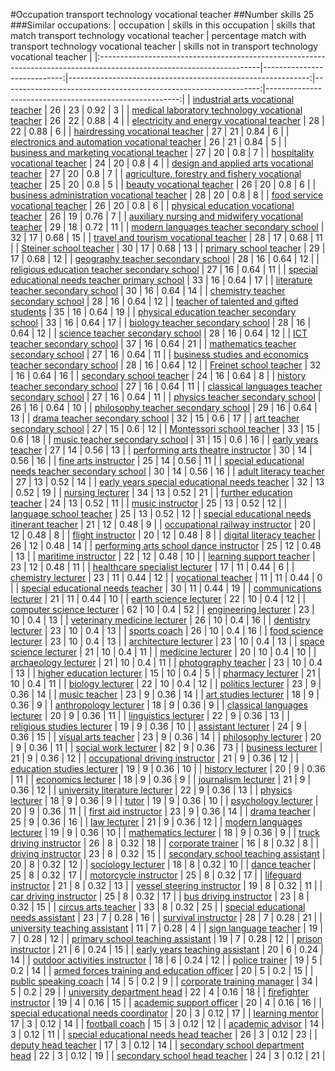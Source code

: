 #Occupation transport technology vocational teacher
##Number skills 25
###Similar occupations:
| occupation                                                                                                            |   skills in this occupation |   skills that match transport technology vocational teacher |   percentage match with transport technology vocational teacher |   skills not in transport technology vocational teacher |
|:----------------------------------------------------------------------------------------------------------------------|----------------------------:|------------------------------------------------------------:|----------------------------------------------------------------:|--------------------------------------------------------:|
| [industrial arts vocational teacher](industrial_arts_vocational_teacher.md)                                           |                          26 |                                                          23 |                                                            0.92 |                                                       3 |
| [medical laboratory technology vocational teacher](medical_laboratory_technology_vocational_teacher.md)               |                          26 |                                                          22 |                                                            0.88 |                                                       4 |
| [electricity and energy vocational teacher](electricity_and_energy_vocational_teacher.md)                             |                          28 |                                                          22 |                                                            0.88 |                                                       6 |
| [hairdressing vocational teacher](hairdressing_vocational_teacher.md)                                                 |                          27 |                                                          21 |                                                            0.84 |                                                       6 |
| [electronics and automation vocational teacher](electronics_and_automation_vocational_teacher.md)                     |                          26 |                                                          21 |                                                            0.84 |                                                       5 |
| [business and marketing vocational teacher](business_and_marketing_vocational_teacher.md)                             |                          27 |                                                          20 |                                                            0.8  |                                                       7 |
| [hospitality vocational teacher](hospitality_vocational_teacher.md)                                                   |                          24 |                                                          20 |                                                            0.8  |                                                       4 |
| [design and applied arts vocational teacher](design_and_applied_arts_vocational_teacher.md)                           |                          27 |                                                          20 |                                                            0.8  |                                                       7 |
| [agriculture, forestry and fishery vocational teacher](agriculture,_forestry_and_fishery_vocational_teacher.md)       |                          25 |                                                          20 |                                                            0.8  |                                                       5 |
| [beauty vocational teacher](beauty_vocational_teacher.md)                                                             |                          26 |                                                          20 |                                                            0.8  |                                                       6 |
| [business administration vocational teacher](business_administration_vocational_teacher.md)                           |                          28 |                                                          20 |                                                            0.8  |                                                       8 |
| [food service vocational teacher](food_service_vocational_teacher.md)                                                 |                          26 |                                                          20 |                                                            0.8  |                                                       6 |
| [physical education vocational teacher](physical_education_vocational_teacher.md)                                     |                          26 |                                                          19 |                                                            0.76 |                                                       7 |
| [auxiliary nursing and midwifery vocational teacher](auxiliary_nursing_and_midwifery_vocational_teacher.md)           |                          29 |                                                          18 |                                                            0.72 |                                                      11 |
| [modern languages teacher secondary school](modern_languages_teacher_secondary_school.md)                             |                          32 |                                                          17 |                                                            0.68 |                                                      15 |
| [travel and tourism vocational teacher](travel_and_tourism_vocational_teacher.md)                                     |                          28 |                                                          17 |                                                            0.68 |                                                      11 |
| [Steiner school teacher](Steiner_school_teacher.md)                                                                   |                          30 |                                                          17 |                                                            0.68 |                                                      13 |
| [primary school teacher](primary_school_teacher.md)                                                                   |                          29 |                                                          17 |                                                            0.68 |                                                      12 |
| [geography teacher secondary school](geography_teacher_secondary_school.md)                                           |                          28 |                                                          16 |                                                            0.64 |                                                      12 |
| [religious education teacher secondary school](religious_education_teacher_secondary_school.md)                       |                          27 |                                                          16 |                                                            0.64 |                                                      11 |
| [special educational needs teacher primary school](special_educational_needs_teacher_primary_school.md)               |                          33 |                                                          16 |                                                            0.64 |                                                      17 |
| [literature teacher secondary school](literature_teacher_secondary_school.md)                                         |                          30 |                                                          16 |                                                            0.64 |                                                      14 |
| [chemistry teacher secondary school](chemistry_teacher_secondary_school.md)                                           |                          28 |                                                          16 |                                                            0.64 |                                                      12 |
| [teacher of talented and gifted students](teacher_of_talented_and_gifted_students.md)                                 |                          35 |                                                          16 |                                                            0.64 |                                                      19 |
| [physical education teacher secondary school](physical_education_teacher_secondary_school.md)                         |                          33 |                                                          16 |                                                            0.64 |                                                      17 |
| [biology teacher secondary school](biology_teacher_secondary_school.md)                                               |                          28 |                                                          16 |                                                            0.64 |                                                      12 |
| [science teacher secondary school](science_teacher_secondary_school.md)                                               |                          28 |                                                          16 |                                                            0.64 |                                                      12 |
| [ICT teacher secondary school](ICT_teacher_secondary_school.md)                                                       |                          37 |                                                          16 |                                                            0.64 |                                                      21 |
| [mathematics teacher secondary school](mathematics_teacher_secondary_school.md)                                       |                          27 |                                                          16 |                                                            0.64 |                                                      11 |
| [business studies and economics teacher secondary school](business_studies_and_economics_teacher_secondary_school.md) |                          28 |                                                          16 |                                                            0.64 |                                                      12 |
| [Freinet school teacher](Freinet_school_teacher.md)                                                                   |                          32 |                                                          16 |                                                            0.64 |                                                      16 |
| [secondary school teacher](secondary_school_teacher.md)                                                               |                          24 |                                                          16 |                                                            0.64 |                                                       8 |
| [history teacher secondary school](history_teacher_secondary_school.md)                                               |                          27 |                                                          16 |                                                            0.64 |                                                      11 |
| [classical languages teacher secondary school](classical_languages_teacher_secondary_school.md)                       |                          27 |                                                          16 |                                                            0.64 |                                                      11 |
| [physics teacher secondary school](physics_teacher_secondary_school.md)                                               |                          26 |                                                          16 |                                                            0.64 |                                                      10 |
| [philosophy teacher secondary school](philosophy_teacher_secondary_school.md)                                         |                          29 |                                                          16 |                                                            0.64 |                                                      13 |
| [drama teacher secondary school](drama_teacher_secondary_school.md)                                                   |                          32 |                                                          15 |                                                            0.6  |                                                      17 |
| [art teacher secondary school](art_teacher_secondary_school.md)                                                       |                          27 |                                                          15 |                                                            0.6  |                                                      12 |
| [Montessori school teacher](Montessori_school_teacher.md)                                                             |                          33 |                                                          15 |                                                            0.6  |                                                      18 |
| [music teacher secondary school](music_teacher_secondary_school.md)                                                   |                          31 |                                                          15 |                                                            0.6  |                                                      16 |
| [early years teacher](early_years_teacher.md)                                                                         |                          27 |                                                          14 |                                                            0.56 |                                                      13 |
| [performing arts theatre instructor](performing_arts_theatre_instructor.md)                                           |                          30 |                                                          14 |                                                            0.56 |                                                      16 |
| [fine arts instructor](fine_arts_instructor.md)                                                                       |                          25 |                                                          14 |                                                            0.56 |                                                      11 |
| [special educational needs teacher secondary school](special_educational_needs_teacher_secondary_school.md)           |                          30 |                                                          14 |                                                            0.56 |                                                      16 |
| [adult literacy teacher](adult_literacy_teacher.md)                                                                   |                          27 |                                                          13 |                                                            0.52 |                                                      14 |
| [early years special educational needs teacher](early_years_special_educational_needs_teacher.md)                     |                          32 |                                                          13 |                                                            0.52 |                                                      19 |
| [nursing lecturer](nursing_lecturer.md)                                                                               |                          34 |                                                          13 |                                                            0.52 |                                                      21 |
| [further education teacher](further_education_teacher.md)                                                             |                          24 |                                                          13 |                                                            0.52 |                                                      11 |
| [music instructor](music_instructor.md)                                                                               |                          25 |                                                          13 |                                                            0.52 |                                                      12 |
| [language school teacher](language_school_teacher.md)                                                                 |                          25 |                                                          13 |                                                            0.52 |                                                      12 |
| [special educational needs itinerant teacher](special_educational_needs_itinerant_teacher.md)                         |                          21 |                                                          12 |                                                            0.48 |                                                       9 |
| [occupational railway instructor](occupational_railway_instructor.md)                                                 |                          20 |                                                          12 |                                                            0.48 |                                                       8 |
| [flight instructor](flight_instructor.md)                                                                             |                          20 |                                                          12 |                                                            0.48 |                                                       8 |
| [digital literacy teacher](digital_literacy_teacher.md)                                                               |                          26 |                                                          12 |                                                            0.48 |                                                      14 |
| [performing arts school dance instructor](performing_arts_school_dance_instructor.md)                                 |                          25 |                                                          12 |                                                            0.48 |                                                      13 |
| [maritime instructor](maritime_instructor.md)                                                                         |                          22 |                                                          12 |                                                            0.48 |                                                      10 |
| [learning support teacher](learning_support_teacher.md)                                                               |                          23 |                                                          12 |                                                            0.48 |                                                      11 |
| [healthcare specialist lecturer](healthcare_specialist_lecturer.md)                                                   |                          17 |                                                          11 |                                                            0.44 |                                                       6 |
| [chemistry lecturer](chemistry_lecturer.md)                                                                           |                          23 |                                                          11 |                                                            0.44 |                                                      12 |
| [vocational teacher](vocational_teacher.md)                                                                           |                          11 |                                                          11 |                                                            0.44 |                                                       0 |
| [special educational needs teacher](special_educational_needs_teacher.md)                                             |                          30 |                                                          11 |                                                            0.44 |                                                      19 |
| [communications lecturer](communications_lecturer.md)                                                                 |                          21 |                                                          11 |                                                            0.44 |                                                      10 |
| [earth science lecturer](earth_science_lecturer.md)                                                                   |                          22 |                                                          10 |                                                            0.4  |                                                      12 |
| [computer science lecturer](computer_science_lecturer.md)                                                             |                          62 |                                                          10 |                                                            0.4  |                                                      52 |
| [engineering lecturer](engineering_lecturer.md)                                                                       |                          23 |                                                          10 |                                                            0.4  |                                                      13 |
| [veterinary medicine lecturer](veterinary_medicine_lecturer.md)                                                       |                          26 |                                                          10 |                                                            0.4  |                                                      16 |
| [dentistry lecturer](dentistry_lecturer.md)                                                                           |                          23 |                                                          10 |                                                            0.4  |                                                      13 |
| [sports coach](sports_coach.md)                                                                                       |                          26 |                                                          10 |                                                            0.4  |                                                      16 |
| [food science lecturer](food_science_lecturer.md)                                                                     |                          23 |                                                          10 |                                                            0.4  |                                                      13 |
| [architecture lecturer](architecture_lecturer.md)                                                                     |                          23 |                                                          10 |                                                            0.4  |                                                      13 |
| [space science lecturer](space_science_lecturer.md)                                                                   |                          21 |                                                          10 |                                                            0.4  |                                                      11 |
| [medicine lecturer](medicine_lecturer.md)                                                                             |                          20 |                                                          10 |                                                            0.4  |                                                      10 |
| [archaeology lecturer](archaeology_lecturer.md)                                                                       |                          21 |                                                          10 |                                                            0.4  |                                                      11 |
| [photography teacher](photography_teacher.md)                                                                         |                          23 |                                                          10 |                                                            0.4  |                                                      13 |
| [higher education lecturer](higher_education_lecturer.md)                                                             |                          15 |                                                          10 |                                                            0.4  |                                                       5 |
| [pharmacy lecturer](pharmacy_lecturer.md)                                                                             |                          21 |                                                          10 |                                                            0.4  |                                                      11 |
| [biology lecturer](biology_lecturer.md)                                                                               |                          22 |                                                          10 |                                                            0.4  |                                                      12 |
| [politics lecturer](politics_lecturer.md)                                                                             |                          23 |                                                           9 |                                                            0.36 |                                                      14 |
| [music teacher](music_teacher.md)                                                                                     |                          23 |                                                           9 |                                                            0.36 |                                                      14 |
| [art studies lecturer](art_studies_lecturer.md)                                                                       |                          18 |                                                           9 |                                                            0.36 |                                                       9 |
| [anthropology lecturer](anthropology_lecturer.md)                                                                     |                          18 |                                                           9 |                                                            0.36 |                                                       9 |
| [classical languages lecturer](classical_languages_lecturer.md)                                                       |                          20 |                                                           9 |                                                            0.36 |                                                      11 |
| [linguistics lecturer](linguistics_lecturer.md)                                                                       |                          22 |                                                           9 |                                                            0.36 |                                                      13 |
| [religious studies lecturer](religious_studies_lecturer.md)                                                           |                          19 |                                                           9 |                                                            0.36 |                                                      10 |
| [assistant lecturer](assistant_lecturer.md)                                                                           |                          24 |                                                           9 |                                                            0.36 |                                                      15 |
| [visual arts teacher](visual_arts_teacher.md)                                                                         |                          23 |                                                           9 |                                                            0.36 |                                                      14 |
| [philosophy lecturer](philosophy_lecturer.md)                                                                         |                          20 |                                                           9 |                                                            0.36 |                                                      11 |
| [social work lecturer](social_work_lecturer.md)                                                                       |                          82 |                                                           9 |                                                            0.36 |                                                      73 |
| [business lecturer](business_lecturer.md)                                                                             |                          21 |                                                           9 |                                                            0.36 |                                                      12 |
| [occupational driving instructor](occupational_driving_instructor.md)                                                 |                          21 |                                                           9 |                                                            0.36 |                                                      12 |
| [education studies lecturer](education_studies_lecturer.md)                                                           |                          19 |                                                           9 |                                                            0.36 |                                                      10 |
| [history lecturer](history_lecturer.md)                                                                               |                          20 |                                                           9 |                                                            0.36 |                                                      11 |
| [economics lecturer](economics_lecturer.md)                                                                           |                          18 |                                                           9 |                                                            0.36 |                                                       9 |
| [journalism lecturer](journalism_lecturer.md)                                                                         |                          21 |                                                           9 |                                                            0.36 |                                                      12 |
| [university literature lecturer](university_literature_lecturer.md)                                                   |                          22 |                                                           9 |                                                            0.36 |                                                      13 |
| [physics lecturer](physics_lecturer.md)                                                                               |                          18 |                                                           9 |                                                            0.36 |                                                       9 |
| [tutor](tutor.md)                                                                                                     |                          19 |                                                           9 |                                                            0.36 |                                                      10 |
| [psychology lecturer](psychology_lecturer.md)                                                                         |                          20 |                                                           9 |                                                            0.36 |                                                      11 |
| [first aid instructor](first_aid_instructor.md)                                                                       |                          23 |                                                           9 |                                                            0.36 |                                                      14 |
| [drama teacher](drama_teacher.md)                                                                                     |                          25 |                                                           9 |                                                            0.36 |                                                      16 |
| [law lecturer](law_lecturer.md)                                                                                       |                          21 |                                                           9 |                                                            0.36 |                                                      12 |
| [modern languages lecturer](modern_languages_lecturer.md)                                                             |                          19 |                                                           9 |                                                            0.36 |                                                      10 |
| [mathematics lecturer](mathematics_lecturer.md)                                                                       |                          18 |                                                           9 |                                                            0.36 |                                                       9 |
| [truck driving instructor](truck_driving_instructor.md)                                                               |                          26 |                                                           8 |                                                            0.32 |                                                      18 |
| [corporate trainer](corporate_trainer.md)                                                                             |                          16 |                                                           8 |                                                            0.32 |                                                       8 |
| [driving instructor](driving_instructor.md)                                                                           |                          23 |                                                           8 |                                                            0.32 |                                                      15 |
| [secondary school teaching assistant](secondary_school_teaching_assistant.md)                                         |                          20 |                                                           8 |                                                            0.32 |                                                      12 |
| [sociology lecturer](sociology_lecturer.md)                                                                           |                          18 |                                                           8 |                                                            0.32 |                                                      10 |
| [dance teacher](dance_teacher.md)                                                                                     |                          25 |                                                           8 |                                                            0.32 |                                                      17 |
| [motorcycle instructor](motorcycle_instructor.md)                                                                     |                          25 |                                                           8 |                                                            0.32 |                                                      17 |
| [lifeguard instructor](lifeguard_instructor.md)                                                                       |                          21 |                                                           8 |                                                            0.32 |                                                      13 |
| [vessel steering instructor](vessel_steering_instructor.md)                                                           |                          19 |                                                           8 |                                                            0.32 |                                                      11 |
| [car driving instructor](car_driving_instructor.md)                                                                   |                          25 |                                                           8 |                                                            0.32 |                                                      17 |
| [bus driving instructor](bus_driving_instructor.md)                                                                   |                          23 |                                                           8 |                                                            0.32 |                                                      15 |
| [circus arts teacher](circus_arts_teacher.md)                                                                         |                          33 |                                                           8 |                                                            0.32 |                                                      25 |
| [special educational needs assistant](special_educational_needs_assistant.md)                                         |                          23 |                                                           7 |                                                            0.28 |                                                      16 |
| [survival instructor](survival_instructor.md)                                                                         |                          28 |                                                           7 |                                                            0.28 |                                                      21 |
| [university teaching assistant](university_teaching_assistant.md)                                                     |                          11 |                                                           7 |                                                            0.28 |                                                       4 |
| [sign language teacher](sign_language_teacher.md)                                                                     |                          19 |                                                           7 |                                                            0.28 |                                                      12 |
| [primary school teaching assistant](primary_school_teaching_assistant.md)                                             |                          19 |                                                           7 |                                                            0.28 |                                                      12 |
| [prison instructor](prison_instructor.md)                                                                             |                          21 |                                                           6 |                                                            0.24 |                                                      15 |
| [early years teaching assistant](early_years_teaching_assistant.md)                                                   |                          20 |                                                           6 |                                                            0.24 |                                                      14 |
| [outdoor activities instructor](outdoor_activities_instructor.md)                                                     |                          18 |                                                           6 |                                                            0.24 |                                                      12 |
| [police trainer](police_trainer.md)                                                                                   |                          19 |                                                           5 |                                                            0.2  |                                                      14 |
| [armed forces training and education officer](armed_forces_training_and_education_officer.md)                         |                          20 |                                                           5 |                                                            0.2  |                                                      15 |
| [public speaking coach](public_speaking_coach.md)                                                                     |                          14 |                                                           5 |                                                            0.2  |                                                       9 |
| [corporate training manager](corporate_training_manager.md)                                                           |                          34 |                                                           5 |                                                            0.2  |                                                      29 |
| [university department head](university_department_head.md)                                                           |                          22 |                                                           4 |                                                            0.16 |                                                      18 |
| [firefighter instructor](firefighter_instructor.md)                                                                   |                          19 |                                                           4 |                                                            0.16 |                                                      15 |
| [academic support officer](academic_support_officer.md)                                                               |                          20 |                                                           4 |                                                            0.16 |                                                      16 |
| [special educational needs coordinator](special_educational_needs_coordinator.md)                                     |                          20 |                                                           3 |                                                            0.12 |                                                      17 |
| [learning mentor](learning_mentor.md)                                                                                 |                          17 |                                                           3 |                                                            0.12 |                                                      14 |
| [football coach](football_coach.md)                                                                                   |                          15 |                                                           3 |                                                            0.12 |                                                      12 |
| [academic advisor](academic_advisor.md)                                                                               |                          14 |                                                           3 |                                                            0.12 |                                                      11 |
| [special educational needs head teacher](special_educational_needs_head_teacher.md)                                   |                          26 |                                                           3 |                                                            0.12 |                                                      23 |
| [deputy head teacher](deputy_head_teacher.md)                                                                         |                          17 |                                                           3 |                                                            0.12 |                                                      14 |
| [secondary school department head](secondary_school_department_head.md)                                               |                          22 |                                                           3 |                                                            0.12 |                                                      19 |
| [secondary school head teacher](secondary_school_head_teacher.md)                                                     |                          24 |                                                           3 |                                                            0.12 |                                                      21 |
